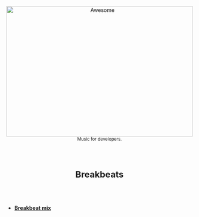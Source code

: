 <div align="center">
<img width="500" height="350" src="https://gitcdn.xyz/repo/sindresorhus/awesome/master/media/logo.svg" alt="Awesome">
<sup>
  <br />
  Music for developers.
</sup>
</div>

<br />
<br />

<h1 align="center"><sub>Breakbeats</sub></h1>

<br />
<br />


- [__Breakbeat mix__](https://www.youtube.com/watch?v=0FCo8vGUKuE)

<br />
<br />

